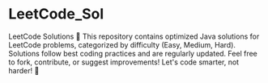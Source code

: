 # LeetCode_Sol
LeetCode Solutions 🚀 This repository contains optimized Java solutions for LeetCode problems, categorized by difficulty (Easy, Medium, Hard). Solutions follow best coding practices and are regularly updated. Feel free to fork, contribute, or suggest improvements! Let's code smarter, not harder! 🚀
